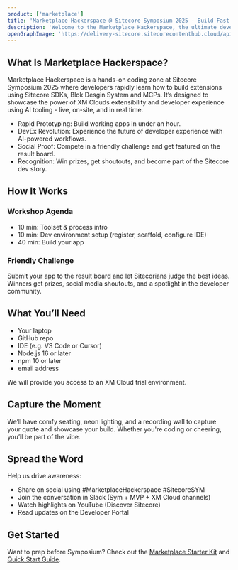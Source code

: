 ```yaml
---
product: ['marketplace']
title: 'Marketplace Hackerspace @ Sitecore Symposium 2025 - Build Fast. Showcase Bold. Tailor XM Cloud.'
description: 'Welcome to the Marketplace Hackerspace, the ultimate developer playground at Sitecore Symposium 2025. Whether you are a seasoned Sitecore architect or just getting started with XM Cloud, this is your chance to build, compete, and connect.'
openGraphImage: 'https://delivery-sitecore.sitecorecontenthub.cloud/api/public/content/d2da3c36914d4b34943ca023f2b5e615?v=cfd5dc08'
---
```


## What Is Marketplace Hackerspace?
Marketplace Hackerspace is a hands-on coding zone at Sitecore Symposium 2025 where developers rapidly learn how to build extensions using Sitecore SDKs, Blok Desgin System and MCPs. It’s designed to showcase the power of XM Clouds extensibility and developer experience using AI tooling - live, on-site, and in real time.

-	Rapid Prototyping: Build working apps in under an hour.
-	DevEx Revolution: Experience the future of developer experience with AI-powered workflows.
-	Social Proof: Compete in a friendly challenge and get featured on the result board.
-	Recognition: Win prizes, get shoutouts, and become part of the Sitecore dev story.

## How It Works

### Workshop Agenda
-	10 min: Toolset & process intro
-	10 min: Dev environment setup (register, scaffold, configure IDE)
-	40 min: Build your app

### Friendly Challenge
Submit your app to the result board and let Sitecorians judge the best ideas. Winners get prizes, social media shoutouts, and a spotlight in the developer community.

## What You’ll Need
-	Your laptop
-	GitHub repo
-	IDE (e.g. VS Code or Cursor)
-	Node.js 16 or later
-	npm 10 or later
- email address 

We will provide you access to an XM Cloud trial environment.

## Capture the Moment
We’ll have comfy seating, neon lighting, and a recording wall to capture your quote and showcase your build. Whether you're coding or cheering, you’ll be part of the vibe.

## Spread the Word
Help us drive awareness:
-	Share on social using #MarketplaceHackerspace #SitecoreSYM
-	Join the conversation in Slack (Sym + MVP + XM Cloud channels)
-	Watch highlights on YouTube (Discover Sitecore)
-	Read updates on the Developer Portal

## Get Started
Want to prep before Symposium?
Check out the [Marketplace Starter Kit](https://github.com/Sitecore/marketplace-starter) and [Quick Start Guide](https://doc.sitecore.com/mp/en/developers/sdk/0/sitecore-marketplace-sdk/quick-start.html).


<Promo
  title="Get your tickets now!"
  description="Get hands-on experience at the Marketplace Hackerspace, get inspired and learn all about the latest Sitecore news at Sitecore Symposium 2025 in Orlando."
  imageSource="https://delivery-sitecore.sitecorecontenthub.cloud/api/public/content/ca42fc5f7b974d0883a176873371afc7?v=29ba3210"
  linkText="Read more"
  linkHref="https://symposium.sitecore.com"
  isImageLeft={false}
/>
